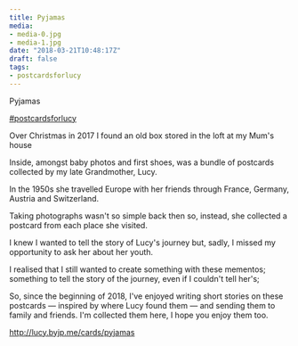 ```yaml
---
title: Pyjamas
media:
- media-0.jpg
- media-1.jpg
date: "2018-03-21T10:48:17Z"
draft: false
tags:
- postcardsforlucy
---
```

Pyjamas

[#postcardsforlucy](/tags/postcardsforlucy)



Over Christmas in 2017 I found an old box stored in the loft at my Mum's house



Inside, amongst baby photos and first shoes, was a bundle of postcards collected by my late Grandmother, Lucy.



In the 1950s she travelled Europe with her friends through France, Germany, Austria and Switzerland.



Taking photographs wasn't so simple back then so, instead, she collected a postcard from each place she visited.



I knew I wanted to tell the story of Lucy's journey but, sadly, I missed my opportunity to ask her about her youth.



I realised that I still wanted to create something with these mementos; something to tell the story of the journey, even if I couldn't tell her's;



So, since the beginning of 2018, I've enjoyed writing short stories on these postcards — inspired by where Lucy found them — and sending them to family and friends. I'm collected them here, I hope you enjoy them too.



http://lucy.byjp.me/cards/pyjamas
